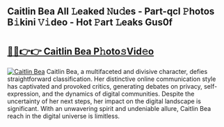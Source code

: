 ## Caitlin Bea All 𝙻eaked 𝙽u𝚍es - Part-qcI 𝙿hotos B𝚒kini 𝚅𝚒deo - Hot 𝙿art 𝙻eaks Gus0f

# <h2><a href="http://ld396p.urlbe.top/?page=Caitlin+Bea">🔗🔗👉👉 Caitlin Bea P𝚑oto𝚜Vid𝚎o</a></h2>

[![Caitlin Bea](https://i.imgur.com/eBuTRDB.gif)](http://ld396p.urlbe.top/?page=Caitlin+Bea)
Caitlin Bea, a multifaceted and divisive character, defies straightforward classification. Her distinctive online communication style has captivated and provoked critics, generating debates on privacy, self-expression, and the dynamics of digital communities. Despite the uncertainty of her next steps, her impact on the digital landscape is significant. With an unwavering spirit and undeniable allure, Caitlin Bea reach in the digital universe is limitless.
